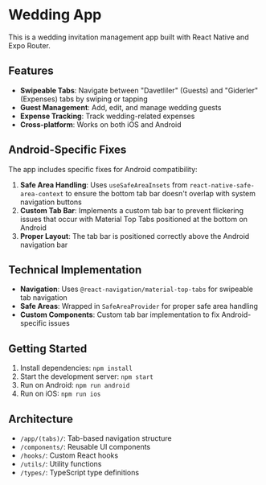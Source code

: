 # Wedding App

This is a wedding invitation management app built with React Native and Expo Router.

## Features

- **Swipeable Tabs**: Navigate between "Davetliler" (Guests) and "Giderler" (Expenses) tabs by swiping or tapping
- **Guest Management**: Add, edit, and manage wedding guests
- **Expense Tracking**: Track wedding-related expenses
- **Cross-platform**: Works on both iOS and Android

## Android-Specific Fixes

The app includes specific fixes for Android compatibility:

1. **Safe Area Handling**: Uses `useSafeAreaInsets` from `react-native-safe-area-context` to ensure the bottom tab bar doesn't overlap with system navigation buttons
2. **Custom Tab Bar**: Implements a custom tab bar to prevent flickering issues that occur with Material Top Tabs positioned at the bottom on Android
3. **Proper Layout**: The tab bar is positioned correctly above the Android navigation bar

## Technical Implementation

- **Navigation**: Uses `@react-navigation/material-top-tabs` for swipeable tab navigation
- **Safe Areas**: Wrapped in `SafeAreaProvider` for proper safe area handling
- **Custom Components**: Custom tab bar implementation to fix Android-specific issues

## Getting Started

1. Install dependencies: `npm install`
2. Start the development server: `npm start`
3. Run on Android: `npm run android`
4. Run on iOS: `npm run ios`

## Architecture

- `/app/(tabs)/`: Tab-based navigation structure
- `/components/`: Reusable UI components
- `/hooks/`: Custom React hooks
- `/utils/`: Utility functions
- `/types/`: TypeScript type definitions
